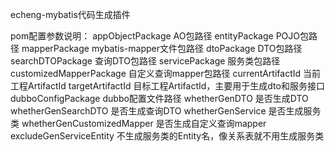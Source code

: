 echeng-mybatis代码生成插件

pom配置参数说明：
appObjectPackage AO包路径
entityPackage POJO包路径
mapperPackage mybatis-mapper文件包路径
dtoPackage DTO包路径
searchDTOPackage 查询DTO包路径
servicePackage 服务类包路径
customizedMapperPackage 自定义查询mapper包路径
currentArtifactId 当前工程ArtifactId
targetArtifactId 目标工程ArtifactId，主要用于生成dto和服务接口
dubboConfigPackage dubbo配置文件路径
whetherGenDTO 是否生成DTO
whetherGenSearchDTO 是否生成查询DTO
whetherGenService 是否生成服务类
whetherGenCustomizedMapper 是否生成自定义查询mapper
excludeGenServiceEntity 不生成服务类的Entity名，像关系表就不用生成服务类
